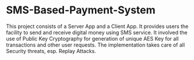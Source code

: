 # SMS-Based-Payment-System
This project consists of a Server App and a Client App. It provides users the facility to send and receive digital money using SMS service. It involved the use of Public Key Cryptography for generation of unique AES Key for all transactions and other user requests. The implementation takes care of all Security threats, esp. Replay Attacks.
